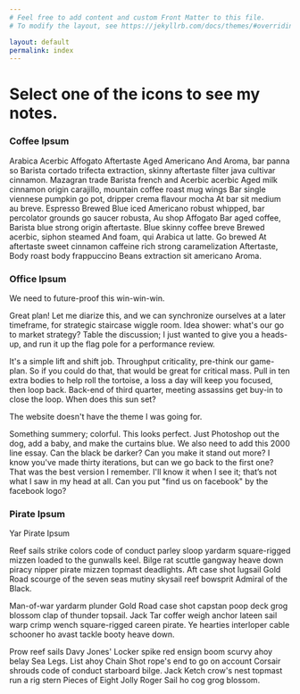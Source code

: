 ```yaml
---
# Feel free to add content and custom Front Matter to this file.
# To modify the layout, see https://jekyllrb.com/docs/themes/#overriding-theme-defaults

layout: default
permalink: index
---
```

# Select one of the icons to see my notes.

### Coffee Ipsum

Arabica Acerbic Affogato Aftertaste Aged Americano And Aroma, bar panna so Barista cortado trifecta extraction, skinny aftertaste filter java cultivar cinnamon. Mazagran trade Barista french and Acerbic acerbic Aged milk cinnamon origin carajillo, mountain coffee roast mug wings Bar single viennese pumpkin go pot, dripper crema flavour mocha At bar sit medium au breve. Espresso Brewed Blue iced Americano robust whipped, bar percolator  grounds go saucer robusta, Au shop Affogato Bar aged coffee, Barista blue strong origin aftertaste. Blue skinny coffee breve Brewed acerbic, siphon steamed And foam, qui Arabica ut latte. Go brewed At aftertaste sweet cinnamon caffeine rich strong caramelization Aftertaste, Body roast body frappuccino Beans extraction sit americano Aroma.

### Office Ipsum

We need to future-proof this win-win-win. 

Great plan! Let me diarize this, and we can synchronize ourselves at a later timeframe, for strategic staircase wiggle room. Idea shower: what's our go to market strategy? Table the discussion; I just wanted to give you a heads-up, and run it up the flag pole for a performance review. 

It's a simple lift and shift job. Throughput criticality, pre-think our game-plan. So if you could do that, that would be great for critical mass. Pull in ten extra bodies to help roll the tortoise, a loss a day will keep you focused, then loop back. Back-end of third quarter, meeting assassins get buy-in to close the loop. When does this sun set?

The website doesn't have the theme I was going for. 

Something summery; colorful. This looks perfect. Just Photoshop out the dog, add a baby, and make the curtains blue. We also need to add this 2000 line essay. Can the black be darker? Can you make it stand out more? I know you've made thirty iterations, but can we go back to the first one? That was the best version I remember. I'll know it when I see it; that’s not what I saw in my head at all. Can you put "find us on facebook" by the facebook logo?

### Pirate Ipsum

Yar Pirate Ipsum

Reef sails strike colors code of conduct parley sloop yardarm square-rigged mizzen loaded to the gunwalls keel. Bilge rat scuttle gangway heave down piracy nipper pirate mizzen topmast deadlights. Aft case shot lugsail Gold Road scourge of the seven seas mutiny skysail reef bowsprit Admiral of the Black.

Man-of-war yardarm plunder Gold Road case shot capstan poop deck grog blossom clap of thunder topsail. Jack Tar coffer weigh anchor lateen sail warp crimp wench square-rigged careen pirate. Ye hearties interloper cable schooner ho avast tackle booty heave down.

Prow reef sails Davy Jones' Locker spike red ensign boom scurvy ahoy belay Sea Legs. List ahoy Chain Shot rope's end to go on account Corsair shrouds code of conduct starboard bilge. Jack Ketch crow's nest topmast run a rig stern Pieces of Eight Jolly Roger Sail ho cog grog blossom.